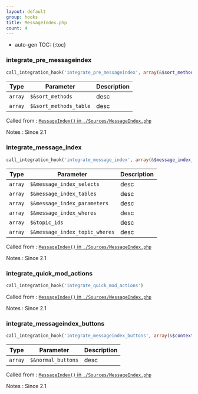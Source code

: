 ```yaml
---
layout: default
group: hooks
title: MessageIndex.php
count: 4
---
```

* auto-gen TOC:
{:toc}
### integrate_pre_messageindex

```php
call_integration_hook('integrate_pre_messageindex', array(&$sort_methods, &$sort_methods_table))
```

Type|Parameter|Description
---|---|---
`array`|`$&sort_methods`|desc
`array`|`$&sort_methods_table`|desc

Called from
: [`MessageIndex()` in `./Sources/MessageIndex.php`](../docs/messageindex.html#messageindex)

Notes
: Since 2.1

### integrate_message_index

```php
call_integration_hook('integrate_message_index', array(&$message_index_selects, &$message_index_tables, &$message_index_parameters, &$message_index_wheres, &$topic_ids, &$message_index_topic_wheres))
```

Type|Parameter|Description
---|---|---
`array`|`$&message_index_selects`|desc
`array`|`$&message_index_tables`|desc
`array`|`$&message_index_parameters`|desc
`array`|`$&message_index_wheres`|desc
`array`|`$&topic_ids`|desc
`array`|`$&message_index_topic_wheres`|desc

Called from
: [`MessageIndex()` in `./Sources/MessageIndex.php`](../docs/messageindex.html#messageindex)

Notes
: Since 2.1

### integrate_quick_mod_actions

```php
call_integration_hook('integrate_quick_mod_actions')
```


Called from
: [`MessageIndex()` in `./Sources/MessageIndex.php`](../docs/messageindex.html#messageindex)

Notes
: Since 2.1

### integrate_messageindex_buttons

```php
call_integration_hook('integrate_messageindex_buttons', array(&$context['normal_buttons']))
```

Type|Parameter|Description
---|---|---
`array`|`$&normal_buttons`|desc

Called from
: [`MessageIndex()` in `./Sources/MessageIndex.php`](../docs/messageindex.html#messageindex)

Notes
: Since 2.1

